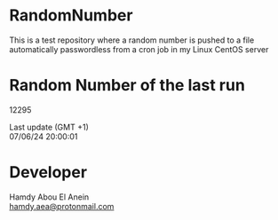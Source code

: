 # RandomNumber    
This is a test repository where a random number is pushed to a file automatically passwordless from a cron job in my Linux CentOS server    
# Random Number of the last run   
12295
      
Last update (GMT +1)    
07/06/24 20:00:01
# Developer    
Hamdy Abou El Anein   
hamdy.aea@protonmail.com
